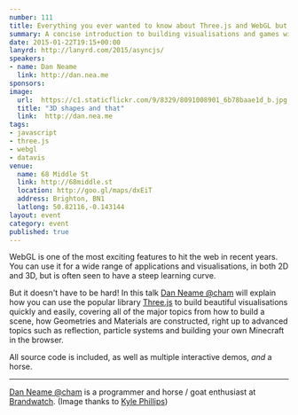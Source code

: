 ```yaml
---
number: 111
title: Everything you ever wanted to know about Three.js and WebGL but were afraid to ask
summary: A concise introduction to building visualisations and games with Three.js, from absolute beginner to particle Lord / Dutchess
date: 2015-01-22T19:15+00:00
lanyrd: http://lanyrd.com/2015/asyncjs/
speakers:
- name: Dan Neame
  link: http://dan.nea.me
sponsors:
image:
  url:  https://c1.staticflickr.com/9/8329/8091008901_6b78baae1d_b.jpg
  title: "3D shapes and that"
  link:  http://dan.nea.me
tags:
- javascript
- three.js
- webgl
- datavis
venue:
  name: 68 Middle St
  link: http://68middle.st
  location: http://goo.gl/maps/dxEiT
  address: Brighton, BN1
  latlong: 50.82116,-0.143144
layout: event
category: event
published: true
---
```


WebGL is one of the most exciting features to hit the web in recent years. You can use it for a wide range of applications and visualisations, in both 2D and 3D, but is often seen to have a steep learning curve.

But it doesn't have to be hard! In this talk [Dan Neame @cham](https://twitter.com/cham) will explain how you can use the popular library [Three.js](http://threejs.org) to build beautiful visualisations quickly and easily, covering all of the major topics from how to build a scene, how Geometries and Materials are constructed, right up to advanced topics such as reflection, particle systems and building your own Minecraft in the browser.

All source code is included, as well as multiple interactive demos, _and_ a horse.

***
[Dan Neame @cham](https://twitter.com/cham) is a programmer and horse / goat enthusiast at [Brandwatch](http://www.brandwatch.com).
(Image thanks to [Kyle Phillips](https://www.flickr.com/photos/hapticdata/8091008901))
